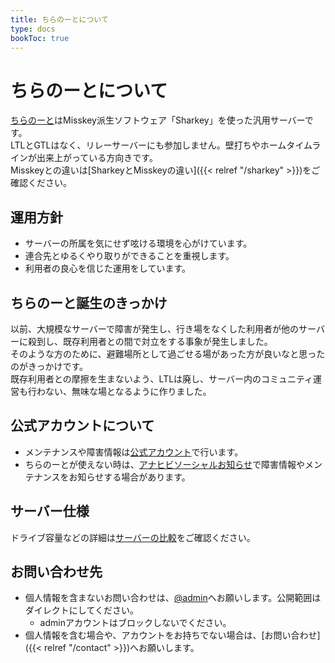 ```yaml
---
title: ちらのーとについて
type: docs
bookToc: true
---
```


# ちらのーとについて

[ちらのーと](https://calckey.7ka.org)はMisskey派生ソフトウェア「Sharkey」を使った汎用サーバーです。  
LTLとGTLはなく、リレーサーバーにも参加しません。壁打ちやホームタイムラインが出来上がっている方向きです。  
Misskeyとの違いは[SharkeyとMisskeyの違い]({{< relref "/sharkey" >}})をご確認ください。  

## 運用方針

- サーバーの所属を気にせず呟ける環境を心がけています。
- 連合先とゆるくやり取りができることを重視します。
- 利用者の良心を信じた運用をしています。

## ちらのーと誕生のきっかけ

以前、大規模なサーバーで障害が発生し、行き場をなくした利用者が他のサーバーに殺到し、既存利用者との間で対立をする事象が発生しました。  
そのような方のために、避難場所として過ごせる場があった方が良いなと思ったのがきっかけです。  
既存利用者との摩擦を生まないよう、LTLは廃し、サーバー内のコミュニティ運営も行わない、無味な場となるように作りました。

## 公式アカウントについて

- メンテナンスや障害情報は[公式アカウント](https://calckey.7ka.org/@admin)で行います。  
- ちらのーとが使えない時は、[アナヒビソーシャルお知らせ](https://maniakey.com/@anahibi)で障害情報やメンテナンスをお知らせする場合があります。

## サーバー仕様

ドライブ容量などの詳細は[サーバーの比較](/server-list)をご確認ください。

## お問い合わせ先

- 個人情報を含まないお問い合わせは、[@admin](https://calckey.7ka.org/@admin)へお願いします。公開範囲はダイレクトにしてください。
  - adminアカウントはブロックしないでください。
- 個人情報を含む場合や、アカウントをお持ちでない場合は、[お問い合わせ]({{< relref "/contact" >}})へお願いします。
